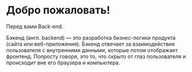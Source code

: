 # Добро пожаловать!

Перед вами Back-end.

Бэкенд (англ. backend)  — это разработка бизнес-логики продукта (сайта или веб-приложения).
Бэкенд отвечает за взаимодействие пользователя с внутренними данными, которые потом отображает фронтенд. Попросту говоря, это то, что скрыто от глаз пользователя и происходит вне его браузера и компьютера.
